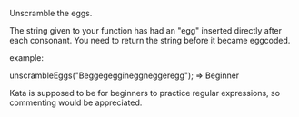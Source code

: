Unscramble the eggs.

The string given to your function has had an "egg" inserted directly after each consonant.  You need to return the string before it became eggcoded.

example:

unscrambleEggs("Beggegeggineggneggeregg"); => Beginner

Kata is supposed to be for beginners to practice regular expressions, so commenting would be appreciated.